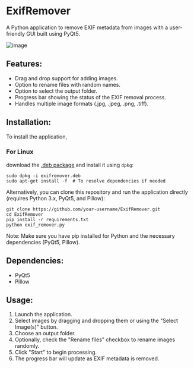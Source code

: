 # ExifRemover
A Python application to remove EXIF metadata from images with a user-friendly GUI built using PyQt5.

![image](https://github.com/user-attachments/assets/e614eebf-c605-4886-ba7b-a80febf3113d)

## Features:
- Drag and drop support for adding images.
- Option to rename files with random names.
- Option to select the output folder.
- Progress bar showing the status of the EXIF removal process.
- Handles multiple image formats (.jpg, .jpeg, .png, .tiff).

## Installation:
To install the application, 

### For Linux 
download the [.deb package](https://github.com/shamith-perera/ExifRemover/releases/download/v1.0.0/exifremover.deb) and install it using `dpkg`:
```
sudo dpkg -i exifremover.deb
sudo apt-get install -f  # To resolve dependencies if needed
```


Alternatively, you can clone this repository and run the application directly (requires Python 3.x, PyQt5, and Pillow):

```
git clone https://github.com/your-username/ExifRemover.git
cd ExifRemover
pip install -r requirements.txt
python exif_remover.py
```
Note: Make sure you have pip installed for Python and the necessary dependencies (PyQt5, Pillow).

## Dependencies:
- PyQt5
- Pillow

## Usage:
1. Launch the application.
2. Select images by dragging and dropping them or using the "Select Image(s)" button.
3. Choose an output folder.
4. Optionally, check the "Rename files" checkbox to rename images randomly.
5. Click "Start" to begin processing.
6. The progress bar will update as EXIF metadata is removed.
